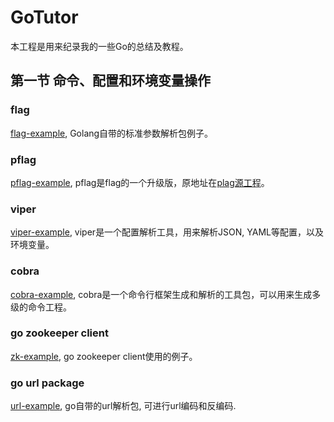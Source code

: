 # GoTutor
本工程是用来纪录我的一些Go的总结及教程。

## 第一节 命令、配置和环境变量操作
### flag
[flag-example](flag-example), Golang自带的标准参数解析包例子。

### pflag
[pflag-example](pflag-example), pflag是flag的一个升级版，原地址在[plag源工程](https://github.com/ogier/pflag)。

### viper
[viper-example](viper-example), viper是一个配置解析工具，用来解析JSON, YAML等配置，以及环境变量。

### cobra
[cobra-example](cobra-example), cobra是一个命令行框架生成和解析的工具包，可以用来生成多级的命令工程。

### go zookeeper client
[zk-example](zk-example), go zookeeper client使用的例子。

### go url package
[url-example](url-example), go自带的url解析包, 可进行url编码和反编码.